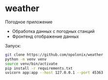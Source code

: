# weather

Погодное приложение
 - Обработка данных с погодных станций
 - Фронтенд отображение данных

Запуск:
```bash
git clone https://github.com/opolonix/weather
python -m venv venv
source venv/bin/activate
pip install -r requirements.txt
uvicorn app:app --host 127.0.0.1 --port 45363
```
